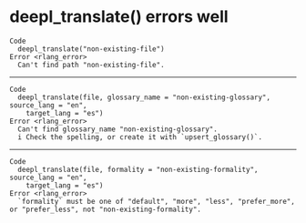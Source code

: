 # deepl_translate() errors well

    Code
      deepl_translate("non-existing-file")
    Error <rlang_error>
      Can't find path "non-existing-file".

---

    Code
      deepl_translate(file, glossary_name = "non-existing-glossary", source_lang = "en",
        target_lang = "es")
    Error <rlang_error>
      Can't find glossary_name "non-existing-glossary".
      i Check the spelling, or create it with `upsert_glossary()`.

---

    Code
      deepl_translate(file, formality = "non-existing-formality", source_lang = "en",
        target_lang = "es")
    Error <rlang_error>
      `formality` must be one of "default", "more", "less", "prefer_more", or "prefer_less", not "non-existing-formality".

